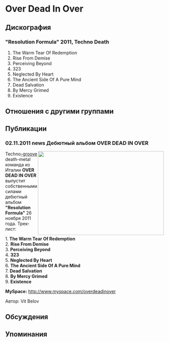 # Over Dead In Over



## Дискография

### "Resolution Formula" 2011, Techno Death

1. The Warm Tear Of Redemption
2. Rise From Demise
3. Perceiving Beyond
4. 323
5. Neglected By Heart
6. The Ancient Side Of A Pure Mind
7. Dead Salvation
8. By Mercy Grimed
9. Existence


## Отношения с другими группами


## Публикации

### 02.11.2011 news Дебютный альбом OVER DEAD IN OVER

<P><IMG height=266 alt="" hspace=0 src="/images/news_rus/2011.11/21823.jpg" width=400 align=right border=0>Techno<A href="http://www.myspace.com/overdeadinoverTechno-groove">-groove</A> death-metal команда из Италии <STRONG>OVER DEAD IN OVER</STRONG> выпустит собственными силами дебютный альбом <STRONG>"Resolution Formula" </STRONG>26 ноября 2011 года. Трек-лист:</P>
<P>1.<STRONG> The Warm Tear Of Redemption</STRONG><BR>2. <STRONG>Rise From Demise</STRONG><BR>3.<STRONG> Perceiving Beyond</STRONG><BR>4. <STRONG>323</STRONG><BR>5. <STRONG>Neglected By Heart</STRONG><BR>6. <STRONG>The Ancient Side Of A Pure Mind</STRONG><BR>7. <STRONG>Dead Salvation</STRONG><BR>8. <STRONG>By Mercy Grimed</STRONG><BR>9. <STRONG>Existence</STRONG></P>
<P><STRONG>MySpace:</STRONG> <A href="http://www.myspace.com/overdeadinover">http://www.myspace.com/overdeadinover</A></P>
Автор: Vit Belov


## Обсуждения


## Упоминания

